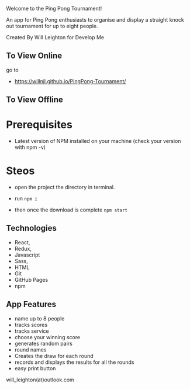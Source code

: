Welcome to the Ping Pong Tournament!

An app for Ping Pong enthusiasts to organise and display a straight knock out tournament for up to eight people.



Created By Will Leighton for Develop Me


## To View Online
go to 
- https://willnjl.github.io/PingPong-Tournament/


## To View Offline

# Prerequisites
- Latest version of NPM installed on your machine (check your version with npm -v)
# Steos

* open the project the directory in terminal.

* run `npm i`

* then once the download is complete `npm start`


## Technologies

- React,
- Redux,
- Javascript
- Sass,
- HTML
- Git
- GitHub Pages
- npm

## App Features

- name up to 8 people
- tracks scores
- tracks service
- choose your winning score
- generates random pairs
- round names
- Creates the draw for each round
- records and displays the results for all the rounds
- easy print button

will_leighton(at)outlook.com
